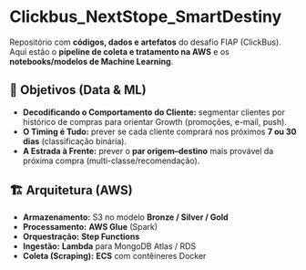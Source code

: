 # Clickbus_NextStope_SmartDestiny

Repositório com **códigos, dados e artefatos** do desafio FIAP (ClickBus). Aqui estão o **pipeline de coleta e tratamento na AWS** e os **notebooks/modelos de Machine Learning**.

## 🎯 Objetivos (Data & ML)
- **Decodificando o Comportamento do Cliente:** segmentar clientes por histórico de compras para orientar Growth (promoções, e-mail, push).
- **O Timing é Tudo:** prever se cada cliente comprará nos próximos **7 ou 30 dias** (classificação binária).
- **A Estrada à Frente:** prever o **par origem–destino** mais provável da próxima compra (multi-classe/recomendação).

## 🏗️ Arquitetura (AWS)
- **Armazenamento:** S3 no modelo **Bronze / Silver / Gold**
- **Processamento:** **AWS Glue** (Spark)
- **Orquestração:** **Step Functions**
- **Ingestão:** **Lambda** para MongoDB Atlas / RDS
- **Coleta (Scraping):** **ECS** com contêineres Docker
